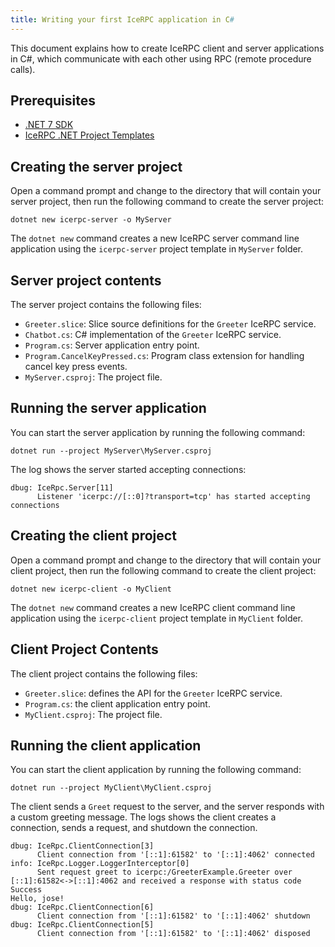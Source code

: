 ```yaml
---
title: Writing your first IceRPC application in C#
---
```


This document explains how to create IceRPC client and server applications in C#, which communicate with each other using
RPC (remote procedure calls).

## Prerequisites

- [.NET 7 SDK](https://dotnet.microsoft.com/en-us/download/dotnet/7.0)
- [IceRPC .NET Project Templates](https://www.nuget.org/packages/IceRpc.ProjectTemplates)

## Creating the server project

Open a command prompt and change to the directory that will contain your server project, then run the following command to
create the server project:

```shell
dotnet new icerpc-server -o MyServer
```

The `dotnet new` command creates a new IceRPC server command line application using the `icerpc-server` project template in
`MyServer` folder.

## Server project contents

The server project contains the following files:

- `Greeter.slice`: Slice source definitions for the `Greeter` IceRPC service.
- `Chatbot.cs`: C# implementation of the `Greeter` IceRPC service.
- `Program.cs`: Server application entry point.
- `Program.CancelKeyPressed.cs`: Program class extension for handling cancel key press events.
- `MyServer.csproj`: The project file.

## Running the server application

You can start the server application by running the following command:

```shell
dotnet run --project MyServer\MyServer.csproj
```

The log shows the server started accepting connections:

```shell
dbug: IceRpc.Server[11]
      Listener 'icerpc://[::0]?transport=tcp' has started accepting connections
```

## Creating the client project

Open a command prompt and change to the directory that will contain your client project, then run the following command to
create the client project:

```shell
dotnet new icerpc-client -o MyClient
```

The `dotnet new` command creates a new IceRPC client command line application using the `icerpc-client` project template in
`MyClient` folder.

## Client Project Contents

The client project contains the following files:

- `Greeter.slice`: defines the API for the `Greeter` IceRPC service.
- `Program.cs`: the client application entry point.
- `MyClient.csproj`: The project file.

## Running the client application

You can start the client application by running the following command:

```shell
dotnet run --project MyClient\MyClient.csproj
```

The client sends a `Greet` request to the server, and the server responds with a custom greeting message. The logs shows the
client creates a connection, sends a request, and shutdown the connection.

```shell
dbug: IceRpc.ClientConnection[3]
      Client connection from '[::1]:61582' to '[::1]:4062' connected
info: IceRpc.Logger.LoggerInterceptor[0]
      Sent request greet to icerpc:/GreeterExample.Greeter over [::1]:61582<->[::1]:4062 and received a response with status code Success
Hello, jose!
dbug: IceRpc.ClientConnection[6]
      Client connection from '[::1]:61582' to '[::1]:4062' shutdown
dbug: IceRpc.ClientConnection[5]
      Client connection from '[::1]:61582' to '[::1]:4062' disposed
```
